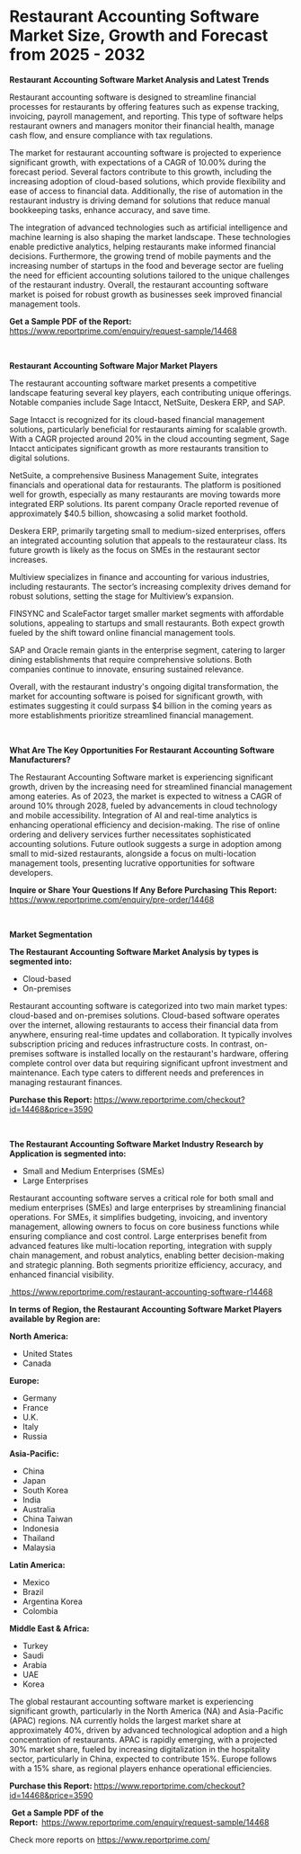 <p><h1>Restaurant Accounting Software Market Size, Growth and Forecast from 2025 - 2032</h1></p><p><strong>Restaurant Accounting Software Market Analysis and Latest Trends</strong></p>
<p><p>Restaurant accounting software is designed to streamline financial processes for restaurants by offering features such as expense tracking, invoicing, payroll management, and reporting. This type of software helps restaurant owners and managers monitor their financial health, manage cash flow, and ensure compliance with tax regulations. </p><p>The market for restaurant accounting software is projected to experience significant growth, with expectations of a CAGR of 10.00% during the forecast period. Several factors contribute to this growth, including the increasing adoption of cloud-based solutions, which provide flexibility and ease of access to financial data. Additionally, the rise of automation in the restaurant industry is driving demand for solutions that reduce manual bookkeeping tasks, enhance accuracy, and save time. </p><p>The integration of advanced technologies such as artificial intelligence and machine learning is also shaping the market landscape. These technologies enable predictive analytics, helping restaurants make informed financial decisions. Furthermore, the growing trend of mobile payments and the increasing number of startups in the food and beverage sector are fueling the need for efficient accounting solutions tailored to the unique challenges of the restaurant industry. Overall, the restaurant accounting software market is poised for robust growth as businesses seek improved financial management tools.</p></p>
<p><strong>Get a Sample PDF of the Report:&nbsp;</strong> <a href="https://www.reportprime.com/enquiry/request-sample/14468?utm_campaign=2645&utm_medium=2&utm_source=Github&utm_content=ia&utm_term=20032025&utm_id=restaurant-accounting-software">https://www.reportprime.com/enquiry/request-sample/14468</a></p>
<p>&nbsp;</p>
<p><strong>Restaurant Accounting Software Major Market Players</strong></p>
<p><p>The restaurant accounting software market presents a competitive landscape featuring several key players, each contributing unique offerings. Notable companies include Sage Intacct, NetSuite, Deskera ERP, and SAP.</p><p>Sage Intacct is recognized for its cloud-based financial management solutions, particularly beneficial for restaurants aiming for scalable growth. With a CAGR projected around 20% in the cloud accounting segment, Sage Intacct anticipates significant growth as more restaurants transition to digital solutions. </p><p>NetSuite, a comprehensive Business Management Suite, integrates financials and operational data for restaurants. The platform is positioned well for growth, especially as many restaurants are moving towards more integrated ERP solutions. Its parent company Oracle reported revenue of approximately $40.5 billion, showcasing a solid market foothold.</p><p>Deskera ERP, primarily targeting small to medium-sized enterprises, offers an integrated accounting solution that appeals to the restaurateur class. Its future growth is likely as the focus on SMEs in the restaurant sector increases. </p><p>Multiview specializes in finance and accounting for various industries, including restaurants. The sector’s increasing complexity drives demand for robust solutions, setting the stage for Multiview’s expansion.</p><p>FINSYNC and ScaleFactor target smaller market segments with affordable solutions, appealing to startups and small restaurants. Both expect growth fueled by the shift toward online financial management tools.</p><p>SAP and Oracle remain giants in the enterprise segment, catering to larger dining establishments that require comprehensive solutions. Both companies continue to innovate, ensuring sustained relevance.</p><p>Overall, with the restaurant industry's ongoing digital transformation, the market for accounting software is poised for significant growth, with estimates suggesting it could surpass $4 billion in the coming years as more establishments prioritize streamlined financial management.</p></p>
<p>&nbsp;</p>
<p><strong>What Are The Key Opportunities For Restaurant Accounting Software Manufacturers?</strong></p>
<p><p>The Restaurant Accounting Software market is experiencing significant growth, driven by the increasing need for streamlined financial management among eateries. As of 2023, the market is expected to witness a CAGR of around 10% through 2028, fueled by advancements in cloud technology and mobile accessibility. Integration of AI and real-time analytics is enhancing operational efficiency and decision-making. The rise of online ordering and delivery services further necessitates sophisticated accounting solutions. Future outlook suggests a surge in adoption among small to mid-sized restaurants, alongside a focus on multi-location management tools, presenting lucrative opportunities for software developers.</p></p>
<p><strong>Inquire or Share Your Questions If Any Before Purchasing This Report:</strong> <a href="https://www.reportprime.com/enquiry/pre-order/14468?utm_campaign=2645&utm_medium=2&utm_source=Github&utm_content=ia&utm_term=20032025&utm_id=restaurant-accounting-software">https://www.reportprime.com/enquiry/pre-order/14468</a></p>
<p>&nbsp;</p>
<p><strong>Market Segmentation</strong></p>
<p><strong>The Restaurant Accounting Software Market Analysis by types is segmented into:</strong></p>
<p><ul><li>Cloud-based</li><li>On-premises</li></ul></p>
<p><p>Restaurant accounting software is categorized into two main market types: cloud-based and on-premises solutions. Cloud-based software operates over the internet, allowing restaurants to access their financial data from anywhere, ensuring real-time updates and collaboration. It typically involves subscription pricing and reduces infrastructure costs. In contrast, on-premises software is installed locally on the restaurant's hardware, offering complete control over data but requiring significant upfront investment and maintenance. Each type caters to different needs and preferences in managing restaurant finances.</p></p>
<p><strong>Purchase this Report:&nbsp;</strong><a href="https://www.reportprime.com/checkout?id=14468&price=3590&utm_campaign=2645&utm_medium=2&utm_source=Github&utm_content=ia&utm_term=20032025&utm_id=restaurant-accounting-software">https://www.reportprime.com/checkout?id=14468&price=3590</a></p>
<p>&nbsp;</p>
<p><strong>The Restaurant Accounting Software Market Industry Research by Application is segmented into:</strong></p>
<p><ul><li>Small and Medium Enterprises (SMEs)</li><li>Large Enterprises</li></ul></p>
<p><p>Restaurant accounting software serves a critical role for both small and medium enterprises (SMEs) and large enterprises by streamlining financial operations. For SMEs, it simplifies budgeting, invoicing, and inventory management, allowing owners to focus on core business functions while ensuring compliance and cost control. Large enterprises benefit from advanced features like multi-location reporting, integration with supply chain management, and robust analytics, enabling better decision-making and strategic planning. Both segments prioritize efficiency, accuracy, and enhanced financial visibility.</p></p>
<p><a href="https://www.reportprime.com/restaurant-accounting-software-r14468?utm_campaign=2645&utm_medium=2&utm_source=Github&utm_content=ia&utm_term=20032025&utm_id=restaurant-accounting-software">&nbsp;https://www.reportprime.com/restaurant-accounting-software-r14468</a></p>
<p><strong>In terms of Region, the Restaurant Accounting Software Market Players available by Region are:</strong></p>
<p>
    <p> <strong> North America: </strong>
        <ul>
            <li>United States</li>
            <li>Canada</li>
        </ul>
        </p> 
    <p> <strong> Europe: </strong>
        <ul>
            <li>Germany</li>
            <li>France</li>
            <li>U.K.</li>
            <li>Italy</li>
            <li>Russia</li>
        </ul>
        </p> 
    <p> <strong> Asia-Pacific: </strong>
        <ul>
            <li>China</li>
            <li>Japan</li>
            <li>South Korea</li>
            <li>India</li>
            <li>Australia</li>
            <li>China Taiwan</li>
            <li>Indonesia</li>
            <li>Thailand</li>
            <li>Malaysia</li>
        </ul>
        </p> 
    <p> <strong> Latin America: </strong>
        <ul>
            <li>Mexico</li>
            <li>Brazil</li>
            <li>Argentina Korea</li>
            <li>Colombia</li>
        </ul>
        </p> 
    <p> <strong> Middle East & Africa: </strong>
        <ul>
            <li>Turkey</li>
            <li>Saudi</li>
            <li>Arabia</li>
            <li>UAE</li>
            <li>Korea</li>
        </ul>
    </p>
    </p>
<p><p>The global restaurant accounting software market is experiencing significant growth, particularly in the North America (NA) and Asia-Pacific (APAC) regions. NA currently holds the largest market share at approximately 40%, driven by advanced technological adoption and a high concentration of restaurants. APAC is rapidly emerging, with a projected 30% market share, fueled by increasing digitalization in the hospitality sector, particularly in China, expected to contribute 15%. Europe follows with a 15% share, as regional players enhance operational efficiencies.</p></p>
<p><strong>Purchase this Report: </strong><a href="https://www.reportprime.com/checkout?id=14468&price=3590&utm_campaign=2645&utm_medium=2&utm_source=Github&utm_content=ia&utm_term=20032025&utm_id=restaurant-accounting-software">https://www.reportprime.com/checkout?id=14468&price=3590</a></p>
<p>&nbsp;<strong>Get a Sample PDF of the Report:&nbsp;&nbsp;</strong><a href="https://www.reportprime.com/enquiry/request-sample/14468?utm_campaign=2645&utm_medium=2&utm_source=Github&utm_content=ia&utm_term=20032025&utm_id=restaurant-accounting-software">https://www.reportprime.com/enquiry/request-sample/14468</a></p>
<p><strong></strong></p>
<p>Check more reports on <a href="https://www.reportprime.com/?utm_campaign=2645&utm_medium=2&utm_source=Github&utm_content=ia&utm_term=20032025&utm_id=restaurant-accounting-software">https://www.reportprime.com/</a></p>